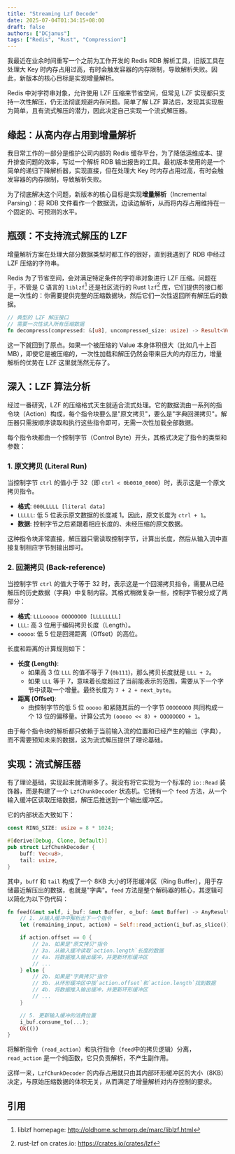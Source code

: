 ```yaml
---
title: "Streaming Lzf Decode"
date: 2025-07-04T01:34:15+08:00
draft: false
authors: ["DCjanus"]
tags: ["Redis", "Rust", "Compression"]
---
```


我最近在业余时间重写一个之前为工作开发的 Redis RDB 解析工具，旧版工具在处理大 Key 时内存占用过高，有时会触发容器的内存限制，导致解析失败。因此，新版本的核心目标是实现增量解析。

Redis 中对字符串对象，允许使用 LZF 压缩来节省空间，但常见 LZF 实现都只支持一次性解压，仍无法彻底规避内存问题。简单了解 LZF 算法后，发现其实现极为简单，且有流式解压的潜力，因此决定自己实现一个流式解压器。

<!--more-->

## 缘起：从高内存占用到增量解析

我日常工作的一部分是维护公司内部的 Redis 缓存平台，为了降低运维成本、提升排查问题的效率，写过一个解析 RDB 输出报告的工具。最初版本使用的是一个简单的递归下降解析器，实现直接，但在处理大 Key 时内存占用过高，有时会触发容器的内存限制，导致解析失败。

为了彻底解决这个问题，新版本的核心目标是实现**增量解析**（Incremental Parsing）：将 RDB 文件看作一个数据流，边读边解析，从而将内存占用维持在一个固定的、可预测的水平。

## 瓶颈：不支持流式解压的 LZF

增量解析方案在处理大部分数据类型时都工作的很好，直到我遇到了 RDB 中经过 LZF 压缩的字符串。

Redis 为了节省空间，会对满足特定条件的字符串对象进行 LZF 压缩。问题在于，不管是 C 语言的 `liblzf`[^liblzf] 还是社区流行的 Rust `lzf`[^rust-lzf] 库，它们提供的接口都是一次性的：你需要提供完整的压缩数据块，然后它们一次性返回所有解压后的数据。

```rust
// 典型的 LZF 解压接口
// 需要一次性读入所有压缩数据
fn decompress(compressed: &[u8], uncompressed_size: usize) -> Result<Vec<u8>>;
```

这一下就回到了原点。如果一个被压缩的 Value 本身体积很大（比如几十上百MB），即使它是被压缩的，一次性加载和解压仍然会带来巨大的内存压力，增量解析的优势在 LZF 这里就荡然无存了。

## 深入：LZF 算法分析

经过一番研究，LZF 的压缩格式天生就适合流式处理。它的数据流由一系列的指令块（Action）构成，每个指令块要么是"原文拷贝"，要么是"字典回溯拷贝"。解压器只需按顺序读取和执行这些指令即可，无需一次性加载全部数据。

每个指令块都由一个控制字节（Control Byte）开头，其格式决定了指令的类型和参数：

### 1. 原文拷贝 (Literal Run)

当控制字节 `ctrl` 的值小于 32（即 `ctrl < 0b0010_0000`）时，表示这是一个原文拷贝指令。

- **格式**: `000LLLLL [literal data]`
- `LLLLL`: 低 5 位表示原文数据的长度减 1。因此，原文长度为 `ctrl + 1`。
- **数据**: 控制字节之后紧跟着相应长度的、未经压缩的原文数据。

这种指令块非常直接，解压器只需读取控制字节，计算出长度，然后从输入流中直接复制相应字节到输出即可。

### 2. 回溯拷贝 (Back-reference)

当控制字节 `ctrl` 的值大于等于 32 时，表示这是一个回溯拷贝指令，需要从已经解压的历史数据（字典）中复制内容。其格式稍微复杂一些，控制字节被分成了两部分：

- **格式**: `LLLooooo OOOOOOOO [LLLLLLLL]`
- `LLL`: 高 3 位用于编码拷贝长度（Length）。
- `ooooo`: 低 5 位是回溯距离（Offset）的高位。

长度和距离的计算规则如下：

- **长度 (Length)**:
  - 如果高 3 位 `LLL` 的值不等于 7 (`0b111`)，那么拷贝长度就是 `LLL + 2`。
  - 如果 `LLL` 等于 7，意味着长度超过了当前能表示的范围，需要从下一个字节中读取一个增量。最终长度为 `7 + 2 + next_byte`。
- **距离 (Offset)**:
  - 由控制字节的低 5 位 `ooooo` 和紧随其后的一个字节 `OOOOOOOO` 共同构成一个 13 位的偏移量。计算公式为 `(ooooo << 8) + OOOOOOOO + 1`。

由于每个指令块的解析都只依赖于当前输入流的位置和已经产生的输出（字典），而不需要预知未来的数据，这为流式解压提供了理论基础。

## 实现：流式解压器

有了理论基础，实现起来就清晰多了。我没有将它实现为一个标准的 `io::Read` 装饰器，而是构建了一个 `LzfChunkDecoder` 状态机。它拥有一个 `feed` 方法，从一个输入缓冲区读取压缩数据，解压后推送到一个输出缓冲区。

它的内部状态大致如下：

```rust
const RING_SIZE: usize = 8 * 1024;

#[derive(Debug, Clone, Default)]
pub struct LzfChunkDecoder {
    buff: Vec<u8>,
    tail: usize,
}
```

其中，`buff` 和 `tail` 构成了一个 8KB 大小的环形缓冲区（Ring Buffer），用于存储最近解压出的数据，也就是"字典"。`feed` 方法是整个解码器的核心，其逻辑可以简化为以下伪代码：

```rust
fn feed(&mut self, i_buf: &mut Buffer, o_buf: &mut Buffer) -> AnyResult {
    // 1. 从输入缓冲中解析出下一个指令
    let (remaining_input, action) = Self::read_action(i_buf.as_slice())?;

    if action.offset == 0 {
        // 2a. 如果是"原文拷贝"指令
        // 3a. 从输入缓冲读取`action.length`长度的数据
        // 4a. 将数据推入输出缓冲，并更新环形缓冲区
        // ...
    } else {
        // 2b. 如果是"字典拷贝"指令
        // 3b. 从环形缓冲区中按`action.offset`和`action.length`找到数据
        // 4b. 将数据推入输出缓冲，并更新环形缓冲区
        // ...
    }

    // 5. 更新输入缓冲的消费位置
    i_buf.consume_to(...);
    Ok(())
}
```

将解析指令（`read_action`）和执行指令（`feed`中的拷贝逻辑）分离，`read_action` 是一个纯函数，它只负责解析，不产生副作用。

这样一来，`LzfChunkDecoder` 的内存占用就只由其内部环形缓冲区的大小（8KB）决定，与原始压缩数据的体积无关，从而满足了增量解析对内存控制的要求。

## 引用

[^liblzf]: liblzf homepage: <http://oldhome.schmorp.de/marc/liblzf.html>

[^rust-lzf]: rust-lzf on crates.io: <https://crates.io/crates/lzf>
